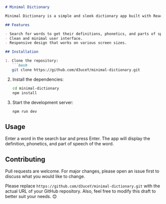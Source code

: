 

```markdown
# Minimal Dictionary

Minimal Dictionary is a simple and sleek dictionary app built with React and Tailwind CSS. It uses the Dictionary API to fetch definitions, phonetics, and parts of speech for any given word. 

## Features

- Search for words to get their definitions, phonetics, and parts of speech.
- Clean and minimal user interface.
- Responsive design that works on various screen sizes.

## Installation

1. Clone the repository:
   ```bash
   git clone https://github.com/d3uceY/minimal-dictionary.git
   ```
2. Install the dependencies:
   ```bash
   cd minimal-dictionary
   npm install
   ```
3. Start the development server:
   ```bash
   npm run dev
   ```

## Usage

Enter a word in the search bar and press Enter. The app will display the definition, phonetics, and part of speech of the word.

## Contributing

Pull requests are welcome. For major changes, please open an issue first to discuss what you would like to change.

Please replace `https://github.com/d3uceY/minimal-dictionary.git` with the actual URL of your GitHub repository. Also, feel free to modify this draft to better suit your needs. 😊